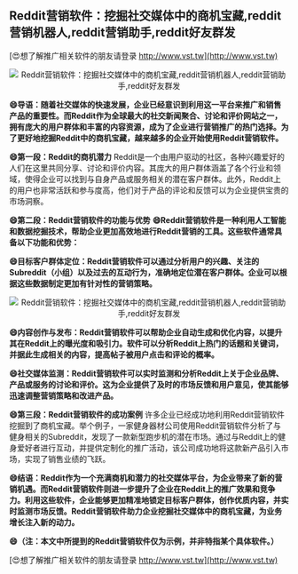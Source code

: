 ## **Reddit营销软件：挖掘社交媒体中的商机宝藏,reddit营销机器人,reddit营销助手,reddit好友群发**

[😍想了解推广相关软件的朋友请登录 http://www.vst.tw](http://www.vst.tw)

 <center><img src="https://vst.tw/MP4/tuiguang/png/8.png" alt="Reddit营销软件：挖掘社交媒体中的商机宝藏,reddit营销机器人,reddit营销助手,reddit好友群发"></center>

**😄导语：随着社交媒体的快速发展，企业已经意识到利用这一平台来推广和销售产品的重要性。而Reddit作为全球最大的社交新闻聚合、讨论和评价网站之一，拥有庞大的用户群体和丰富的内容资源，成为了企业进行营销推广的热门选择。为了更好地挖掘Reddit中的商机宝藏，越来越多的企业开始使用Reddit营销软件。**

**😄第一段：Reddit的商机潜力**
Reddit是一个由用户驱动的社区，各种兴趣爱好的人们在这里共同分享、讨论和评价内容。其庞大的用户群体涵盖了各个行业和领域，使得企业可以找到与自身产品或服务相关的潜在客户群体。此外，Reddit上的用户也非常活跃和参与度高，他们对于产品的评论和反馈可以为企业提供宝贵的市场洞察。

**😄第二段：Reddit营销软件的功能与优势**
**😄Reddit营销软件是一种利用人工智能和数据挖掘技术，帮助企业更加高效地进行Reddit营销的工具。这些软件通常具备以下功能和优势：**

**😄目标客户群体定位：Reddit营销软件可以通过分析用户的兴趣、关注的Subreddit（小组）以及过去的互动行为，准确地定位潜在客户群体。企业可以根据这些数据制定更加有针对性的营销策略。**

 <center><img src="https://vst.tw/MP4/tuiguang/png/4.png" alt="Reddit营销软件：挖掘社交媒体中的商机宝藏,reddit营销机器人,reddit营销助手,reddit好友群发"></center>

**😄内容创作与发布：Reddit营销软件可以帮助企业自动生成和优化内容，以提升其在Reddit上的曝光度和吸引力。软件可以分析Reddit上热门的话题和关键词，并据此生成相关的内容，提高帖子被用户点击和评论的概率。**

**😄社交媒体监测：Reddit营销软件可以实时监测和分析Reddit上关于企业品牌、产品或服务的讨论和评价。这为企业提供了及时的市场反馈和用户意见，使其能够迅速调整营销策略和改进产品。**

**😄第三段：Reddit营销软件的成功案例**
许多企业已经成功地利用Reddit营销软件挖掘到了商机宝藏。举个例子，一家健身器材公司使用Reddit营销软件分析了与健身相关的Subreddit，发现了一款新型跑步机的潜在市场。通过与Reddit上的健身爱好者进行互动，并提供定制化的推广活动，该公司成功地将这款新产品引入市场，实现了销售业绩的飞跃。

**😄结语：Reddit作为一个充满商机和潜力的社交媒体平台，为企业带来了新的营销机遇。而Reddit营销软件则进一步提升了企业在Reddit上的推广效果和竞争力。利用这些软件，企业能够更加精准地锁定目标客户群体，创作优质内容，并实时监测市场反馈。Reddit营销软件助力企业挖掘社交媒体中的商机宝藏，为业务增长注入新的动力。**

**😄（注：本文中所提到的Reddit营销软件仅为示例，并非特指某个具体软件。）**

[😍想了解推广相关软件的朋友请登录 http://www.vst.tw](http://www.vst.tw)



